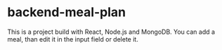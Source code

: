 # backend-meal-plan
This is a project build with React, Node.js and MongoDB. You can add a meal, than edit it in the input field or delete it.
